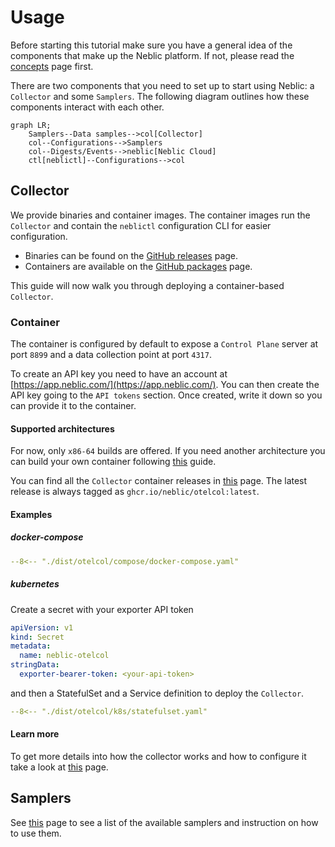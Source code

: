 # Usage

Before starting this tutorial make sure you have a general idea of the components that make up the Neblic platform. If not, please read the [concepts](../getting-started/concepts.md) page first.

There are two components that you need to set up to start using Neblic: a `Collector` and some `Samplers`. The following diagram outlines how these components interact with each other.

```mermaid
graph LR;
    Samplers--Data samples-->col[Collector]
    col--Configurations-->Samplers
    col--Digests/Events-->neblic[Neblic Cloud]
    ctl[neblictl]--Configurations-->col
```

## Collector

We provide binaries and container images. The container images run the `Collector` and contain the `neblictl` configuration CLI for easier configuration.

* Binaries can be found on the [GitHub releases](https://github.com/neblic/platform/releases) page.
* Containers are available on the [GitHub packages](https://github.com/neblic/platform/pkgs/container/otelcol) page.

This guide will now walk you through deploying a container-based `Collector`.

### Container

The container is configured by default to expose a `Control Plane` server at port `8899` and a data collection point at port `4317`.

To create an API key you need to have an account at [https://app.neblic.com/](https://app.neblic.com/). You can then create the API key going to the `API tokens` section. Once created, write it down so you can provide it to the container.

#### Supported architectures

For now, only `x86-64` builds are offered. If you need another architecture you can build your own container following [this](../how-to/build-your-own-collector.md) guide.

You can find all the `Collector` container releases in [this](https://github.com/neblic/platform/pkgs/container/otelcol) page. The latest release is always tagged as `ghcr.io/neblic/otelcol:latest`.

#### Examples

##### docker-compose

``` yaml
--8<-- "./dist/otelcol/compose/docker-compose.yaml"
```

##### kubernetes

Create a secret with your exporter API token

```yaml
apiVersion: v1
kind: Secret
metadata:
  name: neblic-otelcol
stringData:
  exporter-bearer-token: <your-api-token>
```

and then a StatefulSet and a Service definition to deploy the `Collector`.

``` yaml
--8<-- "./dist/otelcol/k8s/statefulset.yaml"
```

#### Learn more

To get more details into how the collector works and how to configure it take a look at [this](../learn/collector.md) page.

## Samplers

See [this](../learn/samplers.md#available-sampler) page to see a list of the available samplers and instruction on how to use them.
